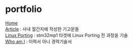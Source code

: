 # portfolio
<a href="https://kawaibutt.github.io/portfolio/index.html">Home</a>
<br/>
<a href="https://kawaibutt.github.io/portfolio/columns.html">Article</a>
 : 사내 월간지에 작성한 기고문들<br/>
<a href="https://kawaibutt.github.io/portfolio/stm32mp1.html">Linux Porting</a>
 : stm32mp1 타겟에 Linux Porting 전 과정을 기술<br/>
<a href="https://kawaibutt.github.io/portfolio/resume.html">Who am I</a>
 : 이력서 아니 경력기술서<br/>
 
